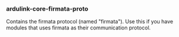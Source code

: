 ### ardulink-core-firmata-proto

Contains the firmata protocol (named "firmata"). Use this if you have modules that uses firmata as their communication protocol. 
